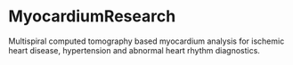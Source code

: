 # MyocardiumResearch
Multispiral computed tomography based myocardium analysis for ischemic heart disease, hypertension and abnormal heart rhythm diagnostics. 

